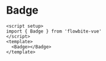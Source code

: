 <script setup>
import BadgeExample from './examples/BadgeExample.vue'
</script>
# Badge

```vue
<script setup>
import { Badge } from 'flowbite-vue'
</script>
<template>
  <Badge></Badge>
</template>
```

<BadgeExample />
